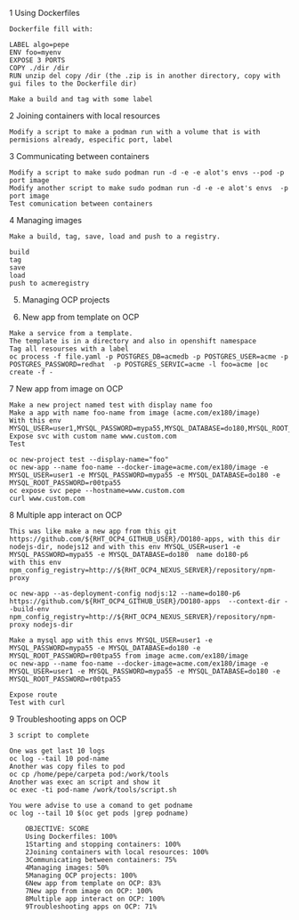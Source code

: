 1 Using Dockerfiles
```
Dockerfile fill with:

LABEL algo=pepe
ENV foo=myenv
EXPOSE 3 PORTS
COPY ./dir /dir
RUN unzip del copy /dir (the .zip is in another directory, copy with gui files to the Dockerfile dir)

Make a build and tag with some label
```

2 Joining containers with local resources
```
Modify a script to make a podman run with a volume that is with permisions already, especific port, label
```
3 Communicating between containers
```
Modify a script to make sudo podman run -d -e -e alot's envs --pod -p port image
Modify another script to make sudo podman run -d -e -e alot's envs  -p port image
Test comunication between containers
```
4 Managing images
```
Make a build, tag, save, load and push to a registry.

build
tag 
save
load
push to acmeregistry
```

5. Managing OCP projects

6. New app from template on OCP
```
Make a service from a template.
The template is in a directory and also in openshift namespace
Tag all resourses with a label
oc process -f file.yaml -p POSTGRES_DB=acmedb -p POSTGRES_USER=acme -p POSTGRES_PASSWORD=redhat  -p POSTGRES_SERVIC=acme -l foo=acme |oc create -f -
```
7 New app from image on OCP
```
Make a new project named test with display name foo
Make a app with name foo-name from image (acme.com/ex180/image)
With this env MYSQL_USER=user1,MYSQL_PASSWORD=mypa55,MYSQL_DATABASE=do180,MYSQL_ROOT_PASSWORD=r00tpa55
Expose svc with custom name www.custom.com
Test

oc new-project test --display-name="foo"
oc new-app --name foo-name --docker-image=acme.com/ex180/image -e MYSQL_USER=user1 -e MYSQL_PASSWORD=mypa55 -e MYSQL_DATABASE=do180 -e MYSQL_ROOT_PASSWORD=r00tpa55 
oc expose svc pepe --hostname=www.custom.com
curl www.custom.com
```
8 Multiple app interact on OCP
```
This was like make a new app from this git https://github.com/${RHT_OCP4_GITHUB_USER}/DO180-apps, with this dir nodejs-dir, nodejs12 and with this env MYSQL_USER=user1 -e MYSQL_PASSWORD=mypa55 -e MYSQL_DATABASE=do180  name do180-p6
with this env  npm_config_registry=http://${RHT_OCP4_NEXUS_SERVER}/repository/npm-proxy

oc new-app --as-deployment-config nodjs:12 --name=do180-p6 https://github.com/${RHT_OCP4_GITHUB_USER}/DO180-apps  --context-dir --build-env  npm_config_registry=http://${RHT_OCP4_NEXUS_SERVER}/repository/npm-proxy nodejs-dir  

Make a mysql app with this envs MYSQL_USER=user1 -e MYSQL_PASSWORD=mypa55 -e MYSQL_DATABASE=do180 -e MYSQL_ROOT_PASSWORD=r00tpa55 from image acme.com/ex180/image
oc new-app --name foo-name --docker-image=acme.com/ex180/image -e MYSQL_USER=user1 -e MYSQL_PASSWORD=mypa55 -e MYSQL_DATABASE=do180 -e MYSQL_ROOT_PASSWORD=r00tpa55 

Expose route 
Test with curl
```
9 Troubleshooting apps on OCP
```
3 script to complete

One was get last 10 logs
oc log --tail 10 pod-name
Another was copy files to pod
oc cp /home/pepe/carpeta pod:/work/tools
Another was exec an script and show it 
oc exec -ti pod-name /work/tools/script.sh

You were advise to use a comand to get podname
oc log --tail 10 $(oc get pods |grep podname)
```







        OBJECTIVE: SCORE
        Using Dockerfiles: 100%
        1Starting and stopping containers: 100%
        2Joining containers with local resources: 100%
        3Communicating between containers: 75%
        4Managing images: 50%
        5Managing OCP projects: 100%
        6New app from template on OCP: 83%
        7New app from image on OCP: 100%
        8Multiple app interact on OCP: 100%
        9Troubleshooting apps on OCP: 71%

